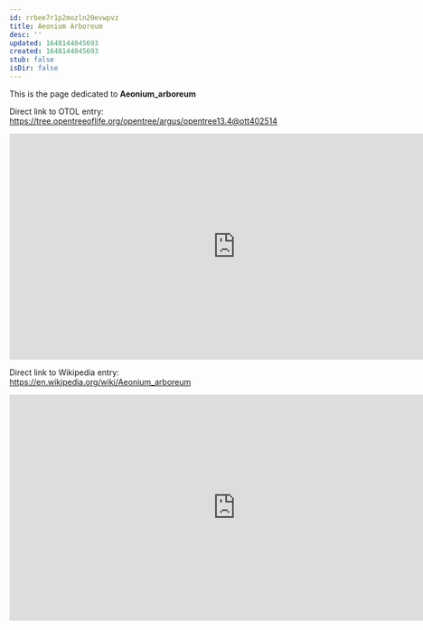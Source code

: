 ```yaml
---
id: rrbee7r1p2mozln20evwpvz
title: Aeonium Arboreum
desc: ''
updated: 1648144045693
created: 1648144045693
stub: false
isDir: false
---
```

This is the page dedicated to **Aeonium_arboreum**


Direct link to OTOL entry: https://tree.opentreeoflife.org/opentree/argus/opentree13.4@ott402514



<html>
    <body>
    <iframe src="https://tree.opentreeoflife.org/opentree/argus/opentree13.4@ott402514"
    width="800" height="400" frameborder="0" allowfullscreen> </iframe>
    </body>
</html>
    


Direct link to Wikipedia entry: https://en.wikipedia.org/wiki/Aeonium_arboreum



<html>
    <body>
    <iframe src="https://en.wikipedia.org/wiki/Aeonium_arboreum"
    width="800" height="400" frameborder="0" allowfullscreen> </iframe>
    </body>
</html>
    
